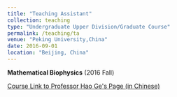 ```yaml
---
title: "Teaching Assistant"
collection: teaching
type: "Undergraduate Upper Division/Graduate Course"
permalink: /teaching/ta
venue: "Peking University,China"
date: 2016-09-01
location: "Beijing, China"
---
```


**Mathematical Biophysics** (2016 Fall)

[Course Link to Professor Hao Ge's Page (in Chinese)](http://bicmr.pku.edu.cn/~gehao/Teaching/Mathematical_Biophysics.html)
